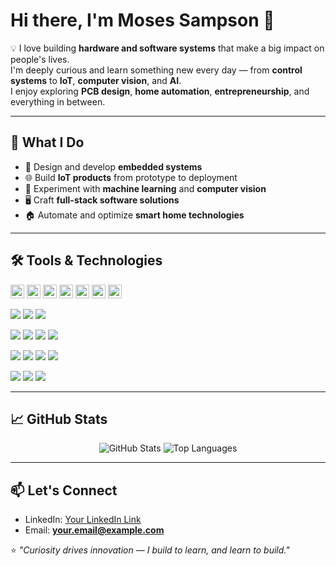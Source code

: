 # Hi there, I'm Moses Sampson 👋

💡 I love building **hardware and software systems** that make a big impact on people's lives.  
I'm deeply curious and learn something new every day — from **control systems** to **IoT**, **computer vision**, and **AI**.  
I enjoy exploring **PCB design**, **home automation**, **entrepreneurship**, and everything in between.

---

## 🚀 What I Do
- 🔧 Design and develop **embedded systems**
- 🌐 Build **IoT products** from prototype to deployment
- 🧠 Experiment with **machine learning** and **computer vision**
- 🖥️ Craft **full-stack software solutions**
- 🏠 Automate and optimize **smart home technologies**

---

## 🛠️ Tools & Technologies

<p align="left">
  <!-- Programming Languages -->
<p align="left">
  <a href="https://www.python.org/" target="_blank"><img height="22px" src="https://img.shields.io/badge/Python-4B8BBE?style=for-the-badge&logo=python&logoColor=white&color=4B8BBE"/></a>
  <a href="https://en.wikipedia.org/wiki/C_(programming_language)" target="_blank"><img height="22px" src="https://img.shields.io/badge/C-005B96?style=for-the-badge&logo=c&logoColor=white&color=005B96"/></a>
  <a href="https://isocpp.org/" target="_blank"><img height="22px" src="https://img.shields.io/badge/C++-2E5E9E?style=for-the-badge&logo=cplusplus&logoColor=white&color=2E5E9E"/></a>
  <a href="https://learn.microsoft.com/en-us/dotnet/csharp/" target="_blank"><img height="22px" src="https://img.shields.io/badge/C%23-68217A?style=for-the-badge&logo=csharp&logoColor=white&color=68217A"/></a>
  <a href="https://flutter.dev/" target="_blank"><img height="22px" src="https://img.shields.io/badge/Flutter-0468D7?style=for-the-badge&logo=flutter&logoColor=white&color=0468D7"/></a>
  <a href="https://developer.mozilla.org/en-US/docs/Web/JavaScript" target="_blank"><img height="22px" src="https://img.shields.io/badge/JavaScript-F0DB4F?style=for-the-badge&logo=javascript&logoColor=black&color=F0DB4F"/></a>
  <a href="https://www.lua.org/" target="_blank"><img height="22px" src="https://img.shields.io/badge/Lua-000080?style=for-the-badge&logo=lua&logoColor=white&color=000080"/></a>
</p>

  <!-- Frameworks -->
  <a href="https://spring.io/projects/spring-boot" target="_blank"><img src="https://img.shields.io/badge/Spring%20Boot-6DB33F?style=for-the-badge&logo=springboot&logoColor=white"/></a>
  <a href="https://nextjs.org/" target="_blank"><img src="https://img.shields.io/badge/Next.js-000000?style=for-the-badge&logo=nextdotjs&logoColor=white"/></a>
  <a href="https://streamlit.io/" target="_blank"><img src="https://img.shields.io/badge/Streamlit-FF4B4B?style=for-the-badge&logo=streamlit&logoColor=white"/></a>

  <!-- Tools -->
  <a href="https://www.docker.com/" target="_blank"><img src="https://img.shields.io/badge/Docker-2496ED?style=for-the-badge&logo=docker&logoColor=white"/></a>
  <a href="https://git-scm.com/" target="_blank"><img src="https://img.shields.io/badge/Git-F05032?style=for-the-badge&logo=git&logoColor=white"/></a>
  <a href="https://github.com/" target="_blank"><img src="https://img.shields.io/badge/GitHub-181717?style=for-the-badge&logo=github&logoColor=white"/></a>
  <a href="https://about.gitlab.com/" target="_blank"><img src="https://img.shields.io/badge/GitLab-FC6D26?style=for-the-badge&logo=gitlab&logoColor=white"/></a>

  <!-- Cloud & Platforms -->
  <a href="https://cloud.google.com/" target="_blank"><img src="https://img.shields.io/badge/Google%20Cloud-4285F4?style=for-the-badge&logo=googlecloud&logoColor=white"/></a>
  <a href="https://colab.research.google.com/" target="_blank"><img src="https://img.shields.io/badge/Google%20Colab-F9AB00?style=for-the-badge&logo=googlecolab&logoColor=white"/></a>
  <a href="https://ubuntu.com/" target="_blank"><img src="https://img.shields.io/badge/Ubuntu-E95420?style=for-the-badge&logo=ubuntu&logoColor=white"/></a>
  <a href="https://www.linux.org/" target="_blank"><img src="https://img.shields.io/badge/Linux-FCC624?style=for-the-badge&logo=linux&logoColor=black"/></a>

  <!-- Productivity & Design -->
  <a href="https://www.notion.so/" target="_blank"><img src="https://img.shields.io/badge/Notion-000000?style=for-the-badge&logo=notion&logoColor=white"/></a>
  <a href="https://www.figma.com/" target="_blank"><img src="https://img.shields.io/badge/Figma-F24E1E?style=for-the-badge&logo=figma&logoColor=white"/></a>
  <a href="https://www.canva.com/" target="_blank"><img src="https://img.shields.io/badge/Canva-00C4CC?style=for-the-badge&logo=canva&logoColor=white"/></a>
</p>

---

## 📈 GitHub Stats

<p align="center">
  <img src="https://github-readme-stats.vercel.app/api?username=YOUR_USERNAME&show_icons=true&theme=radical" alt="GitHub Stats" />
  <img src="https://github-readme-stats.vercel.app/api/top-langs/?username=YOUR_USERNAME&layout=compact&theme=radical" alt="Top Languages" />
</p>

---

## 📫 Let's Connect
- LinkedIn: [Your LinkedIn Link](#)
- Email: **your.email@example.com**

⭐ *"Curiosity drives innovation — I build to learn, and learn to build."*

